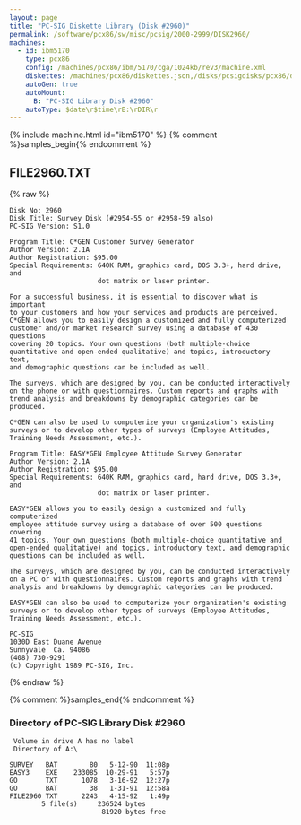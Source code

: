 ```yaml
---
layout: page
title: "PC-SIG Diskette Library (Disk #2960)"
permalink: /software/pcx86/sw/misc/pcsig/2000-2999/DISK2960/
machines:
  - id: ibm5170
    type: pcx86
    config: /machines/pcx86/ibm/5170/cga/1024kb/rev3/machine.xml
    diskettes: /machines/pcx86/diskettes.json,/disks/pcsigdisks/pcx86/diskettes.json
    autoGen: true
    autoMount:
      B: "PC-SIG Library Disk #2960"
    autoType: $date\r$time\rB:\rDIR\r
---
```


{% include machine.html id="ibm5170" %}
{% comment %}samples_begin{% endcomment %}

## FILE2960.TXT

{% raw %}
```
Disk No: 2960
Disk Title: Survey Disk (#2954-55 or #2958-59 also)
PC-SIG Version: S1.0

Program Title: C*GEN Customer Survey Generator
Author Version: 2.1A
Author Registration: $95.00
Special Requirements: 640K RAM, graphics card, DOS 3.3+, hard drive, and
                      dot matrix or laser printer.

For a successful business, it is essential to discover what is important
to your customers and how your services and products are perceived.
C*GEN allows you to easily design a customized and fully computerized
customer and/or market research survey using a database of 430 questions
covering 20 topics. Your own questions (both multiple-choice
quantitative and open-ended qualitative) and topics, introductory text,
and demographic questions can be included as well.

The surveys, which are designed by you, can be conducted interactively
on the phone or with questionnaires. Custom reports and graphs with
trend analysis and breakdowns by demographic categories can be produced.

C*GEN can also be used to computerize your organization's existing
surveys or to develop other types of surveys (Employee Attitudes,
Training Needs Assessment, etc.).

Program Title: EASY*GEN Employee Attitude Survey Generator
Author Version: 2.1A
Author Registration: $95.00
Special Requirements: 640K RAM, graphics card, hard drive, DOS 3.3+, and
                      dot matrix or laser printer.

EASY*GEN allows you to easily design a customized and fully computerized
employee attitude survey using a database of over 500 questions covering
41 topics. Your own questions (both multiple-choice quantitative and
open-ended qualitative) and topics, introductory text, and demographic
questions can be included as well.

The surveys, which are designed by you, can be conducted interactively
on a PC or with questionnaires. Custom reports and graphs with trend
analysis and breakdowns by demographic categories can be produced.

EASY*GEN can also be used to computerize your organization's existing
surveys or to develop other types of surveys (Employee Attitudes,
Training Needs Assessment, etc.).

PC-SIG
1030D East Duane Avenue
Sunnyvale  Ca. 94086
(408) 730-9291
(c) Copyright 1989 PC-SIG, Inc.
```
{% endraw %}

{% comment %}samples_end{% endcomment %}

### Directory of PC-SIG Library Disk #2960

     Volume in drive A has no label
     Directory of A:\

    SURVEY   BAT        80   5-12-90  11:08p
    EASY3    EXE    233085  10-29-91   5:57p
    GO       TXT      1078   3-16-92  12:27p
    GO       BAT        38   1-31-91  12:58a
    FILE2960 TXT      2243   4-15-92   1:49p
            5 file(s)     236524 bytes
                           81920 bytes free
